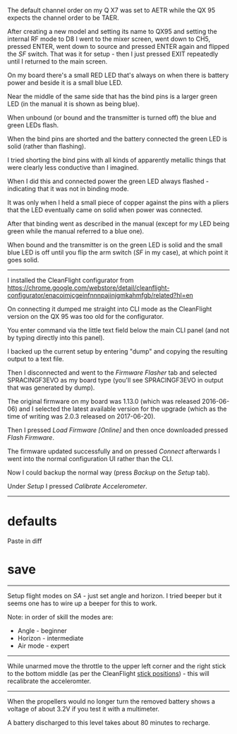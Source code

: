The default channel order on my Q X7 was set to AETR while the QX 95 expects the channel order to be TAER.

After creating a new model and setting its name to QX95 and setting the internal RF mode to D8 I went to the mixer screen, went down to CH5, pressed ENTER, went down to source and pressed ENTER again and flipped the _SF_ switch. That was it for setup - then I just pressed EXIT repeatedly until I returned to the main screen.

On my board there's a small RED LED that's always on when there is battery power and beside it is a small blue LED.

Near the middle of the same side that has the bind pins is a larger green LED (in the manual it is shown as being blue).

When unbound (or bound and the transmitter is turned off) the blue and green LEDs flash.

When the bind pins are shorted and the battery connected the green LED is solid (rather than flashing).

I tried shorting the bind pins with all kinds of apparently metallic things that were clearly less conductive than I imagined.

When I did this and connected power the green LED always flashed - indicating that it was not in binding mode.

It was only when I held a small piece of copper against the pins with a pliers that the LED eventually came on solid when power was connected.

After that binding went as described in the manual (except for my LED being green while the manual referred to a blue one).

When bound and the transmitter is on the green LED is solid and the small blue LED is off until you flip the arm switch (_SF_ in my case), at which point it goes solid.

---

I installed the CleanFlight configurator from https://chrome.google.com/webstore/detail/cleanflight-configurator/enacoimjcgeinfnnnpajinjgmkahmfgb/related?hl=en

On connecting it dumped me straight into CLI mode as the CleanFlight version on the QX 95 was too old for the configurator.

You enter command via the little text field below the main CLI panel (and not by typing directly into this panel).

I backed up the current setup by entering "dump" and copying the resulting output to a text file.

Then I disconnected and went to the _Firmware Flasher_ tab and selected SPRACINGF3EVO as my board type (you'll see SPRACINGF3EVO in output that was generated by dump).

The original firmware on my board was 1.13.0 (which was released 2016-06-06) and I selected the latest available version for the upgrade (which as the time of writing was 2.0.3 released on 2017-06-20).

Then I pressed _Load Firmware [Online]_ and then once downloaded pressed _Flash Firmware_.

The firmware updated successfully and on pressed _Connect_ afterwards I went into the normal configuration UI rather than the CLI.

Now I could backup the normal way (press _Backup_ on the _Setup_ tab).

Under _Setup_ I pressed _Calibrate Accelerometer_.

---

# defaults

Paste in diff

# save

---

Setup flight modes on _SA_ - just set angle and horizon. I tried beeper but it seems one has to wire up a beeper for this to work.

Note: in order of skill the modes are:

* Angle - beginner
* Horizon - intermediate
* Air mode - expert

---

While unarmed move the throttle to the upper left corner and the right stick to the bottom middle (as per the CleanFlight [stick positions](https://github.com/cleanflight/cleanflight/blob/master/docs/Controls.md)) - this will recalibrate the acceleromter.

---

When the propellers would no longer turn the removed battery shows a voltage of about 3.2V if you test it with a multimeter.

A battery discharged to this level takes about 80 minutes to recharge.

